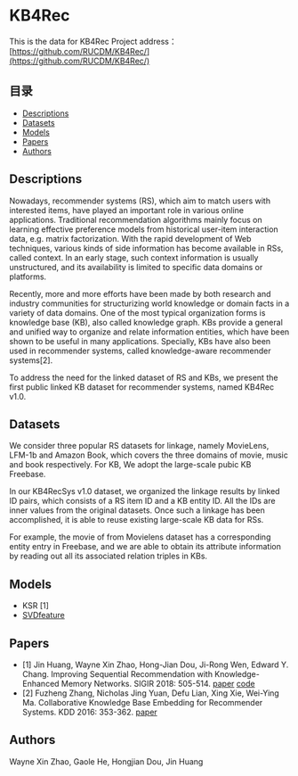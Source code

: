 # KB4Rec
This is the data for KB4Rec
Project address：[https://github.com/RUCDM/KB4Rec/](https://github.com/RUCDM/KB4Rec/)

## 目录
* [Descriptions](#Descriptions)
* [Datasets](#Datasets)
* [Models](#Models)
* [Papers](#Papers)
* [Authors](#Authors)

## <div id="Descriptions"></div>Descriptions
   Nowadays, recommender systems (RS), which aim to match users with interested items, have played an important role in various online applications. Traditional recommendation algorithms mainly focus on learning effective preference models from historical user-item interaction data, e.g. matrix factorization. With the rapid development of Web techniques, various kinds of side information has become available in RSs, called context. In an early stage, such context information is usually unstructured, and its availability is limited to specific data domains or platforms.
   
   Recently, more and more efforts have been made by both research and industry communities for structurizing world knowledge or domain facts in a variety of data domains. One of the most typical organization forms is knowledge base (KB), also called knowledge graph. KBs provide a general and unified way to organize and relate information entities, which have been shown to be useful in many applications. Specially, KBs have also been used in recommender systems, called knowledge-aware recommender systems[2].
   
   To address the need for the linked dataset of RS and KBs, we present the first public linked KB dataset for recommender systems, named KB4Rec v1.0.

## <div id="Datasets"></div>Datasets
   We consider three popular RS datasets for linkage, namely MovieLens, LFM-1b and Amazon Book, which covers the three domains of movie, music and book respectively. For KB, We adopt the large-scale pubic KB Freebase.
   
   In our KB4RecSys v1.0 dataset, we organized the linkage results by linked ID pairs, which consists of a RS item ID and a KB entity ID. All the IDs are inner values from the original datasets. Once such a linkage has been accomplished, it is able to reuse existing large-scale KB data for RSs.
   
   For example, the movie of <Avatar> from Movielens dataset has a corresponding entity entry in Freebase, and we are able to obtain its attribute information by reading out all its associated relation triples in KBs.

## <div id="Models"></div>Models
* KSR [1]
* [SVDfeature](http://apex.sjtu.edu.cn/projects/33)


## <div id="Papers"></div>Papers
* [1] Jin Huang, Wayne Xin Zhao, Hong-Jian Dou, Ji-Rong Wen, Edward Y. Chang. Improving Sequential Recommendation with Knowledge-Enhanced Memory Networks. SIGIR 2018: 505-514. [paper](https://dl.acm.org/citation.cfm?doid=3209978.3210017) [code](https://github.com/BetsyHJ/KSR)
* [2] Fuzheng Zhang, Nicholas Jing Yuan, Defu Lian, Xing Xie, Wei-Ying Ma. Collaborative Knowledge Base Embedding for Recommender Systems. KDD 2016: 353-362. [paper](https://dl.acm.org/citation.cfm?doid=2939672.2939673)

## <div id="Authors"></div>Authors
Wayne Xin Zhao, Gaole He, Hongjian Dou, Jin Huang
